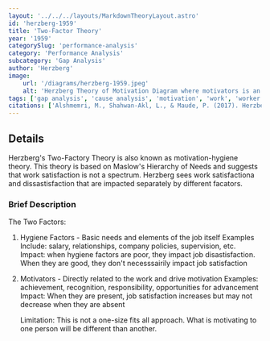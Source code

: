 ```yaml
---
layout: '../../../layouts/MarkdownTheoryLayout.astro'
id: 'herzberg-1959'
title: 'Two-Factor Theory'
year: '1959'
categorySlug: 'performance-analysis'
category: 'Performance Analysis'
subcategory: 'Gap Analysis'
author: 'Herzberg'
image:
    url: '/diagrams/herzberg-1959.jpeg'
    alt: 'Herzberg Theory of Motivation Diagram where motivators is an arrow up and hygiene is an arrow down'
tags: ['gap analysis', 'cause analysis', 'motivation', 'work', 'worker']
citations: ['Alshmemri, M., Shahwan-Akl, L., & Maude, P. (2017). Herzberg’s two-factor theory. Life Science Journal, 14(5), 12-16.']
---
```

## Details
Herzberg's Two-Factory Theory is also known as motivation-hygiene theory. This theory is based on Maslow's Hierarchy of Needs and suggests that work satisfaction is not a spectrum. Herzberg sees work satisfactiona and dissastisfaction that are impacted separately by different facators.
### Brief Description
 The Two Factors:
 1. Hygiene Factors - Basic needs and elements of the job itself
  Examples Include: salary, relationships, company policies, supervision, etc. 
  Impact: when hygiene factors are poor, they impact job disastisfaction. When they are good, they don't necesssairily impact job satisfaction
 2. Motivators - Directly related to the work and drive motivation
    Examples: achievement, recognition, responsibility, opportunities for advancement
    Impact: When they are present, job satisfaction increases but may not decrease when they are absent

    Limitation: This is not a one-size fits all approach. What is motivating to one person will be different than another.